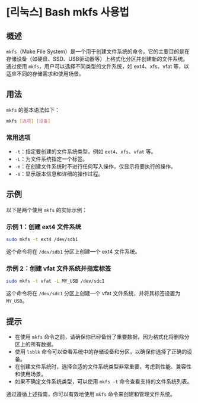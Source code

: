 # [리눅스] Bash mkfs 사용법

## 概述
`mkfs`（Make File System）是一个用于创建文件系统的命令。它的主要目的是在存储设备（如硬盘、SSD、USB驱动器等）上格式化分区并创建新的文件系统。通过使用 `mkfs`，用户可以选择不同类型的文件系统，如 ext4、xfs、vfat 等，以适应不同的存储需求和使用场景。

## 用法
`mkfs` 的基本语法如下：

```bash
mkfs [选项] [设备]
```

### 常用选项
- `-t`：指定要创建的文件系统类型，例如 `ext4`、`xfs`、`vfat` 等。
- `-L`：为文件系统指定一个标签。
- `-n`：在创建文件系统时不进行任何写入操作，仅显示将要执行的操作。
- `-V`：显示版本信息和详细的操作过程。

## 示例
以下是两个使用 `mkfs` 的实际示例：

### 示例 1：创建 ext4 文件系统
```bash
sudo mkfs -t ext4 /dev/sdb1
```
这个命令将在 `/dev/sdb1` 分区上创建一个 ext4 文件系统。

### 示例 2：创建 vfat 文件系统并指定标签
```bash
sudo mkfs -t vfat -L MY_USB /dev/sdc1
```
这个命令将在 `/dev/sdc1` 分区上创建一个 vfat 文件系统，并将其标签设置为 `MY_USB`。

## 提示
- 在使用 `mkfs` 命令之前，请确保你已经备份了重要数据，因为格式化将删除分区上的所有数据。
- 使用 `lsblk` 命令可以查看系统中的存储设备和分区，以确保你选择了正确的设备。
- 在创建文件系统时，选择合适的文件系统类型非常重要，考虑到性能、兼容性和使用场景。
- 如果不确定文件系统类型，可以使用 `mkfs -t` 命令查看支持的文件系统列表。

通过遵循上述指南，你可以有效地使用 `mkfs` 命令来创建和管理文件系统。